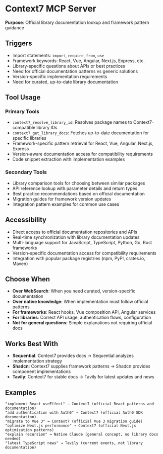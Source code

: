 # Context7 MCP Server

**Purpose**: Official library documentation lookup and framework pattern guidance

## Triggers
- Import statements: `import`, `require`, `from`, `use`
- Framework keywords: React, Vue, Angular, Next.js, Express, etc.
- Library-specific questions about APIs or best practices
- Need for official documentation patterns vs generic solutions
- Version-specific implementation requirements
- Need for curated, up-to-date library documentation

## Tool Usage

### Primary Tools
- `context7_resolve_library_id`: Resolves package names to Context7-compatible library IDs
- `context7_get_library_docs`: Fetches up-to-date documentation for specific libraries
- Framework-specific pattern retrieval for React, Vue, Angular, Next.js, Express
- Version-aware documentation access for compatibility requirements
- Code snippet extraction with implementation examples

### Secondary Tools
- Library comparison tools for choosing between similar packages
- API reference lookup with parameter details and return types
- Best practice recommendations based on official documentation
- Migration guides for framework version updates
- Integration pattern examples for common use cases

## Accessibility
- Direct access to official documentation repositories and APIs
- Real-time synchronization with library documentation updates
- Multi-language support for JavaScript, TypeScript, Python, Go, Rust frameworks
- Version-specific documentation access for compatibility requirements
- Integration with popular package registries (npm, PyPI, crates.io, Maven)

## Choose When
- **Over WebSearch**: When you need curated, version-specific documentation
- **Over native knowledge**: When implementation must follow official patterns
- **For frameworks**: React hooks, Vue composition API, Angular services
- **For libraries**: Correct API usage, authentication flows, configuration
- **Not for general questions**: Simple explanations not requiring official docs

## Works Best With
- **Sequential**: Context7 provides docs → Sequential analyzes implementation strategy
- **Shadcn**: Context7 supplies framework patterns → Shadcn provides component implementations
- **Tavily**: Context7 for stable docs → Tavily for latest updates and news

## Examples
```
"implement React useEffect" → Context7 (official React patterns and documentation)
"add authentication with Auth0" → Context7 (official Auth0 SDK documentation)
"migrate to Vue 3" → Context7 (official Vue 3 migration guide)
"optimize Next.js performance" → Context7 (official Next.js optimization patterns)
"explain recursion" → Native Claude (general concept, no library docs needed)
"latest TypeScript news" → Tavily (current events, not library documentation)
```
